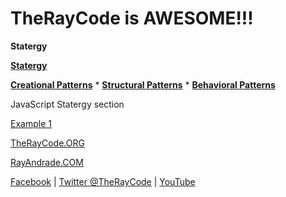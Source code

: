 # TheRayCode is AWESOME!!!

**Statergy**

**[Statergy](../README.md)** 

**[Creational Patterns](../../Creational/README.md)** * **[Structural Patterns](../Structural/README.md)** * **[Behavioral Patterns](../README.md)**

JavaScript Statergy section

[Example 1](./SY1/README.md)

[TheRayCode.ORG](https://www.TheRayCode.org)

[RayAndrade.COM](https://www.RayAndrade.com)

[Facebook](https://www.facebook.com/TheRayCode/) | [Twitter @TheRayCode](https://www.twitter.com/TheRayCode/) | [YouTube](https://www.youtube.com/AndradeRay/)

